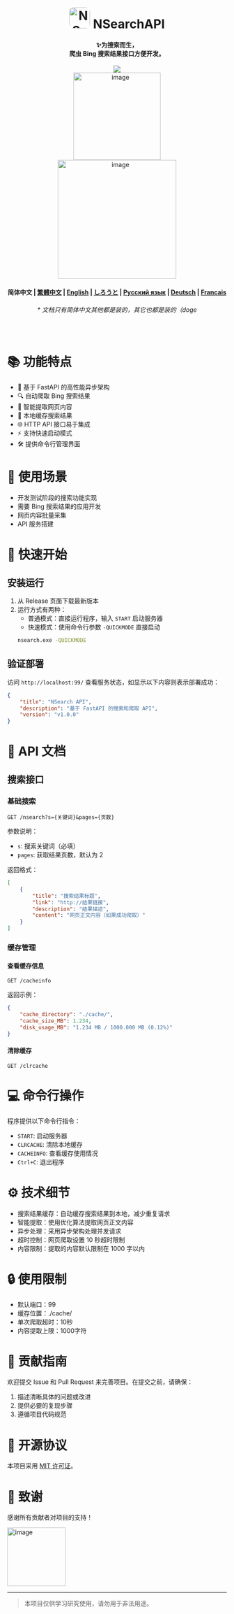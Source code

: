 <h1 align="center">
    <img width="48" height="48" style="border-radius: 10px;" alt="NSearch Logo" src="https://github.com/user-attachments/assets/817e1db4-5c8e-4e67-9d5f-db895327c618">
    NSearchAPI
</h1>
<h4 align="center">
    ✨为搜索而生， <br/>
    爬虫 Bing 搜索结果接口方便开发。
</h4>


<div align="center"><img src="https://github.com/user-attachments/assets/21142d43-9074-43f1-9a94-60d2bb003672" /><br><img width="200" alt="image" src="https://github.com/user-attachments/assets/1165a6cf-d40e-4f42-af8a-10c8cf1ddea5" /><br><img width="272" alt="image" src="https://github.com/user-attachments/assets/f6ec5580-46e1-4ad7-9324-72945cf39a00" />

</div>

<h4 align="center">
    简体中文 | 
    <a href="#">繁體中文</a> | 
    <a href="#">English</a> | 
    <a href="#">しろうと</a> | 
    <a href="#">Русский язык</a> | 
    <a href="#">Deutsch</a> | 
    <a href="#">Français</a> 
</h4>
<h6 align="center"><i>* 文档只有简体中文其他都是装的，其它也都是装的（doge</i></h6>
<br>

# 📚 功能特点

- 🚀 基于 FastAPI 的高性能异步架构
- 🔍 自动爬取 Bing 搜索结果
- 📝 智能提取网页内容
- 💾 本地缓存搜索结果
- 🌐 HTTP API 接口易于集成
- ⚡ 支持快速启动模式
- 🛠 提供命令行管理界面

# 🎯 使用场景

- 开发测试阶段的搜索功能实现
- 需要 Bing 搜索结果的应用开发
- 网页内容批量采集
- API 服务搭建

# 🚀 快速开始

## 安装运行

1. 从 Release 页面下载最新版本
2. 运行方式有两种：
   - 普通模式：直接运行程序，输入 `START` 启动服务器
   - 快速模式：使用命令行参数 `-QUICKMODE` 直接启动
   ```bash
   nsearch.exe -QUICKMODE
   ```

## 验证部署

访问 `http://localhost:99/` 查看服务状态，如显示以下内容则表示部署成功：

```json
{
    "title": "NSearch API",
    "description": "基于 FastAPI 的搜索和爬取 API",
    "version": "v1.0.0"
}
```

# 📖 API 文档

## 搜索接口

### 基础搜索
```http
GET /nsearch?s={关键词}&pages={页数}
```

参数说明：
- `s`: 搜索关键词（必填）
- `pages`: 获取结果页数，默认为 2

返回格式：
```json
[
    {
        "title": "搜索结果标题",
        "link": "http://结果链接",
        "description": "结果描述",
        "content": "网页正文内容（如果成功爬取）"
    }
]
```

### 缓存管理

#### 查看缓存信息
```http
GET /cacheinfo
```

返回示例：
```json
{
    "cache_directory": "./cache/",
    "cache_size_MB": 1.234,
    "disk_usage_MB": "1.234 MB / 1000.000 MB (0.12%)"
}
```

#### 清除缓存
```http
GET /clrcache
```

# 💻 命令行操作

程序提供以下命令行指令：

- `START`: 启动服务器
- `CLRCACHE`: 清除本地缓存
- `CACHEINFO`: 查看缓存使用情况
- `Ctrl+C`: 退出程序

# ⚙️ 技术细节

- 搜索结果缓存：自动缓存搜索结果到本地，减少重复请求
- 智能提取：使用优化算法提取网页正文内容
- 异步处理：采用异步架构处理并发请求
- 超时控制：网页爬取设置 10 秒超时限制
- 内容限制：提取的内容默认限制在 1000 字以内

# 🔒 使用限制

- 默认端口：99
- 缓存位置：./cache/
- 单次爬取超时：10秒
- 内容提取上限：1000字符

# 🤝 贡献指南

欢迎提交 Issue 和 Pull Request 来完善项目。在提交之前，请确保：

1. 描述清晰具体的问题或改进
2. 提供必要的复现步骤
3. 遵循项目代码规范

# 📄 开源协议

本项目采用 [MIT 许可证](LICENSE)。

# 🎉 致谢

感谢所有贡献者对项目的支持！

<img width="134" alt="image" src="https://github.com/user-attachments/assets/fd03c058-8185-4a4a-95db-6169ceb8117e" />

---

> 本项目仅供学习研究使用，请勿用于非法用途。
